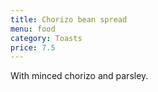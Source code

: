 ```yaml
---
title: Chorizo bean spread
menu: food
category: Toasts
price: 7.5
---
```


With minced chorizo and parsley.

